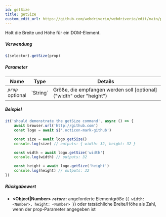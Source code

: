 ```yaml
---
id: getSize
title: getSize
custom_edit_url: https://github.com/webdriverio/webdriverio/edit/main/packages/webdriverio/src/commands/element/getSize.ts
---
```


Holt die Breite und Höhe für ein DOM-Element.

##### Verwendung

```js
$(selector).getSize(prop)
```

##### Parameter

<table>
  <thead>
    <tr>
      <th>Name</th><th>Type</th><th>Details</th>
    </tr>
  </thead>
  <tbody>
    <tr>
      <td><code><var>prop</var></code><br /><span className="label labelWarning">optional</span></td>
      <td>`String`</td>
      <td>Größe, die empfangen werden soll [optional] ("width" oder "height")</td>
    </tr>
  </tbody>
</table>

##### Beispiel

```js title="getSize.js"
it('should demonstrate the getSize command', async () => {
    await browser.url('http://github.com')
    const logo = await $('.octicon-mark-github')

    const size = await logo.getSize()
    console.log(size) // outputs: { width: 32, height: 32 }

    const width = await logo.getSize('width')
    console.log(width) // outputs: 32

    const height = await logo.getSize('height')
    console.log(height) // outputs: 32
})
```

##### Rückgabewert

- **&lt;Object|Number&gt;**
            **<code><var>return</var></code>:**     angeforderte Elementgröße (`{ width: <Number>, height: <Number> }`) oder tatsächliche Breite/Höhe als Zahl, wenn der prop-Parameter angegeben ist
